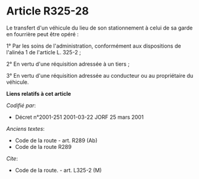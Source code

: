 # Article R325-28

Le transfert d'un véhicule du lieu de son stationnement à celui de sa garde en fourrière peut être opéré :

1° Par les soins de l'administration, conformément aux dispositions de l'alinéa 1 de l'article L. 325-2 ;

2° En vertu d'une réquisition adressée à un tiers ;

3° En vertu d'une réquisition adressée au conducteur ou au propriétaire du véhicule.

**Liens relatifs à cet article**

_Codifié par_:

  - Décret n°2001-251 2001-03-22 JORF 25 mars 2001

_Anciens textes_:

  - Code de la route - art. R289 (Ab)
  - Code de la route R289

_Cite_:

  - Code de la route. - art. L325-2 (M)
